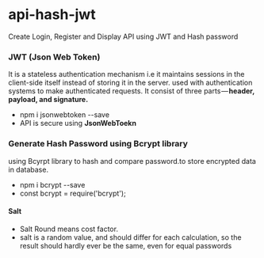 # api-hash-jwt
Create Login, Register and Display API using JWT and Hash password

### JWT (Json Web Token) 
It is a stateless authentication mechanism i.e it maintains sessions in the
client-side itself instead of storing it in the server. used with authentication systems to make authenticated requests.
It consist of three parts — <b>header, payload, and signature.</b>
*  npm i jsonwebtoken --save
*  API is secure using <b>JsonWebToekn</b>

### Generate Hash Password using Bcrypt library 
using Bcyrpt library to hash and compare password.to store encrypted data in database.
*  npm i bcrypt --save
* const bcrypt = require('bcrypt');

#### Salt 
* Salt Round means cost factor.
* salt is a random value, and should differ for each calculation, so the
result should hardly ever be the same, even for equal passwords
